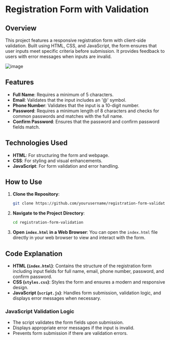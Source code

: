 # Registration Form with Validation

## Overview
This project features a responsive registration form with client-side validation. Built using HTML, CSS, and JavaScript, the form ensures that user inputs meet specific criteria before submission. It provides feedback to users with error messages when inputs are invalid.

![image](https://github.com/user-attachments/assets/d70f73ed-b265-4538-9066-75ab16dfd208)


## Features
- **Full Name**: Requires a minimum of 5 characters.
- **Email**: Validates that the input includes an '@' symbol.
- **Phone Number**: Validates that the input is a 10-digit number.
- **Password**: Requires a minimum length of 8 characters and checks for common passwords and matches with the full name.
- **Confirm Password**: Ensures that the password and confirm password fields match.

## Technologies Used
- **HTML**: For structuring the form and webpage.
- **CSS**: For styling and visual enhancements.
- **JavaScript**: For form validation and error handling.

## How to Use
1. **Clone the Repository**:
    ```bash
    git clone https://github.com/yourusername/registration-form-validation.git
    ```

2. **Navigate to the Project Directory**:
    ```bash
    cd registration-form-validation
    ```

3. **Open `index.html` in a Web Browser**:
    You can open the `index.html` file directly in your web browser to view and interact with the form.

## Code Explanation
- **HTML (`index.html`)**: Contains the structure of the registration form including input fields for full name, email, phone number, password, and confirm password.
- **CSS (`styles.css`)**: Styles the form and ensures a modern and responsive design.
- **JavaScript (`script.js`)**: Handles form submission, validation logic, and displays error messages when necessary.

### JavaScript Validation Logic
- The script validates the form fields upon submission.
- Displays appropriate error messages if the input is invalid.
- Prevents form submission if there are validation errors.
